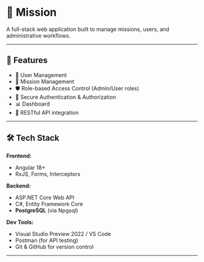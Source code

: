 # 🚀 Mission

A full-stack web application built to manage missions, users, and administrative workflows.

---

## 📌 Features

- 🧑 User Management 
- 🎯 Mission Management 
- 🛡️ Role-based Access Control (Admin/User roles)
- 🔐 Secure Authentication & Authorization
- 📊 Dashboard 
- 🔄 RESTful API integration

---

## 🛠️ Tech Stack

**Frontend:**
- Angular 18+
- RxJS, Forms, Interceptors

**Backend:**
- ASP.NET Core Web API
- C#, Entity Framework Core
- **PostgreSQL** (via Npgsql)

**Dev Tools:**
- Visual Studio Preview 2022 / VS Code
- Postman (for API testing)
- Git & GitHub for version control

---



